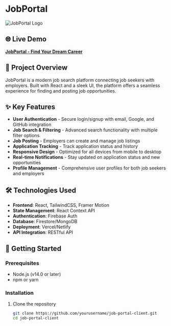 # JobPortal

![JobPortal Logo](https://i.ibb.co/0JKMZ4h/jobportal-logo.png)

## 🌐 Live Demo

**[JobPortal - Find Your Dream Career](https://jobportal.rioan.com)**

## 📝 Project Overview

JobPortal is a modern job search platform connecting job seekers with employers. Built with React and a sleek UI, the platform offers a seamless experience for finding and posting job opportunities.

## ✨ Key Features

- **User Authentication** - Secure login/signup with email, Google, and GitHub integration
- **Job Search & Filtering** - Advanced search functionality with multiple filter options
- **Job Posting** - Employers can create and manage job listings
- **Application Tracking** - Track application status and history
- **Responsive Design** - Optimized for all devices from mobile to desktop
- **Real-time Notifications** - Stay updated on application status and new opportunities
- **Profile Management** - Comprehensive user profiles for both job seekers and employers

## 🛠️ Technologies Used

- **Frontend**: React, TailwindCSS, Framer Motion
- **State Management**: React Context API
- **Authentication**: Firebase Auth
- **Database**: Firestore/MongoDB
- **Deployment**: Vercel/Netlify
- **API Integration**: RESTful API

## 🚀 Getting Started

### Prerequisites

- Node.js (v14.0 or later)
- npm or yarn

### Installation

1. Clone the repository
   ```bash
   git clone https://github.com/yourusername/job-portal-client.git
   cd job-portal-client
   ```

